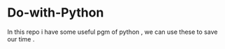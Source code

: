 # Do-with-Python
In this repo i have some useful pgm of python , we can use these to save our time .
